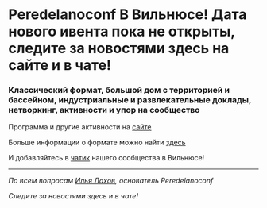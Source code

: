
#  **Peredelanoconf** В Вильнюсе! Дата нового ивента пока не открыты, следите за новостями здесь на сайте и в чате!

### Классический формат, большой дом с территорией и бассейном, индустриальные и развлекательные доклады, нетворкинг, активности и упор на сообщество

Программа и другие активности на [сайте](https://peredelanoconf.com/vilnius)

Больше информации о формате можно найти [здесь](/./confs/standard.md)

И добавляйтесь в [чатик](https://t.me/peredelanoconf_vilnius) нашего сообщества в Вильнюсе! 

---

_По всем вопросам [Илья Лахов](https://t.me/ilakhov), основатель Peredelanoconf_

_Следите за новостями здесь и в чате!_
